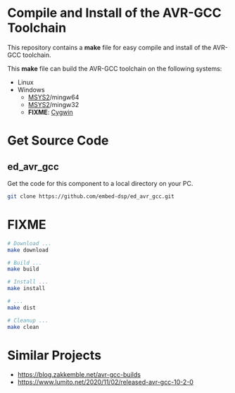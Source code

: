 
# Compile and Install of the AVR-GCC Toolchain

This repository contains a **make** file for easy compile and install of the AVR-GCC toolchain.

This **make** file can build the AVR-GCC toolchain on the following systems:
* Linux
* Windows
    * [MSYS2](https://www.msys2.org)/mingw64
    * [MSYS2](https://www.msys2.org)/mingw32
    * **FIXME**: [Cygwin](https://www.cygwin.com)

# Get Source Code

## ed_avr_gcc
Get the code for this component to a local directory on your PC.

```bash
git clone https://github.com/embed-dsp/ed_avr_gcc.git
```


# FIXME

```bash
# Download ...
make download
```

```bash
# Build ...
make build
```

```bash
# Install ...
make install
```

```bash
# ...
make dist
```

```bash
# Cleanup ...
make clean
```


# Similar Projects

* https://blog.zakkemble.net/avr-gcc-builds
* https://www.lumito.net/2020/11/02/released-avr-gcc-10-2-0

